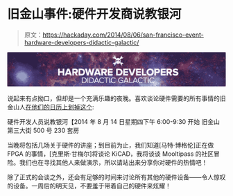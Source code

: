 # 旧金山事件:硬件开发商说教银河

> 原文：<https://hackaday.com/2014/08/06/san-francisco-event-hardware-developers-didactic-galactic/>

![header2](img/43a79fcb613d54e8902f6d323293fd0f.png)

说起来有点拗口，但却是一个充满乐趣的夜晚。喜欢谈论硬件需要的所有事情的旧金山人[在他们的日历上划掉这个](http://www.meetup.com/Hardware-Developers-Didactic-Galactic/events/199235342/):

硬件开发人员说教银河【2014 年 8 月 14 日星期四下午 6:00-9:30 开始
旧金山第三大街 500 号 230 套房

当晚将包括几场关于硬件的讲座；到目前为止，我们知道[马特·博格伦]正在做 FPGA 的事情，[克里斯·甘梅尔]将谈论 KiCAD，我将谈谈 Mooltipass 的社区冒险。我们也在寻找其他人来做演示，所以请站出来分享你对硬件的热情吧！

除了正式的会谈之外，还会有足够的时间来讨论所有其他的硬件设备——令人惊叹的设备。一周后的明天见，不要羞于带着自己的硬件来炫耀！